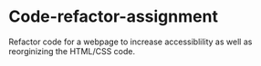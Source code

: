 # Code-refactor-assignment

Refactor code for a webpage to increase accessiblility as well as reorginizing the HTML/CSS code.